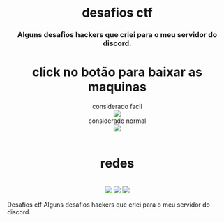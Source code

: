 <center>
  <h1>desafios ctf</h1>
  <h3>Alguns desafios hackers que criei para o meu servidor do discord.</h3>
</center>

<div align="center"> 
	<center><h1>click no botão para baixar as maquinas</h1></center>
	<label>considerado facil</label><br><a href="https://is.gd/NHKbsY" target="_blank"><img src="https://img.shields.io/static/v1?label=iv-1&message=DOWNLOAD&color=blue&style=for-the-badge"></a><br>
	<label>considerado normal</label><br><a href="https://is.gd/xcBw4i" target="_blank"><img src="https://img.shields.io/static/v1?label=iv-2&message=DOWNLOAD&color=blue&style=for-the-badge"></a>
</div>
<br><center><h1>redes</h1></center><br>
<div align="center">
	<a href="https://discord.gg/ashQnyfhH2" target="_blank"><img src="https://img.shields.io/static/v1?label=&message=discord&color=lightgrey&style=for-the-badge&logo=discord"></a>
	<a href="https://is.gd/ZzxIXM" target="_blank"><img src="https://img.shields.io/static/v1?label=&message=facebook&color=orange&style=for-the-badge&logo=facebook"></a>
	<a href="https://www.youtube.com/c/zksoqueexecut%C3%A1vel" target="_blank"><img src="https://img.shields.io/static/v1?label=&message=youtube&color=blueviolet&style=for-the-badge&logo=youtube"></a>
</div>

Desafios ctf
Alguns desafios hackers que criei para o meu servidor do discord.

